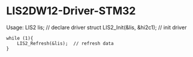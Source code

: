 # LIS2DW12-Driver-STM32

Usage:
    LIS2 lis; // declare driver struct
    LIS2_Init(&lis, &hi2c1); // init driver

    while (1){
        LIS2_Refresh(&lis);  // refresh data
    }
